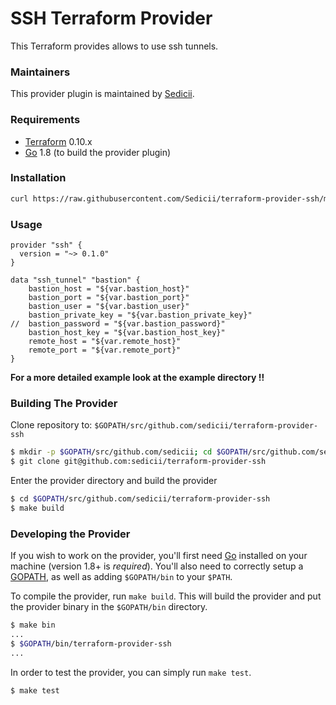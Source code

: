# SSH Terraform Provider

This Terraform provides allows to use ssh tunnels. 

### Maintainers

This provider plugin is maintained by [Sedicii](https://sedicii.com/).

### Requirements

-	[Terraform](https://www.terraform.io/downloads.html) 0.10.x
-	[Go](https://golang.org/doc/install) 1.8 (to build the provider plugin)

### Installation

```bash
curl https://raw.githubusercontent.com/Sedicii/terraform-provider-ssh/master/scripts/install-ssh-tf-pluging.sh | bash
```

### Usage

```hcl-terraform
provider "ssh" {
  version = "~> 0.1.0"
}

data "ssh_tunnel" "bastion" {
    bastion_host = "${var.bastion_host}"
    bastion_port = "${var.bastion_port}"
    bastion_user = "${var.bastion_user}"
    bastion_private_key = "${var.bastion_private_key}"
//  bastion_password = "${var.bastion_password}"
    bastion_host_key = "${var.bastion_host_key}"
    remote_host = "${var.remote_host}"
    remote_port = "${var.remote_port}"
}
```

**For a more detailed example look at the example directory !!**

### Building The Provider

Clone repository to: `$GOPATH/src/github.com/sedicii/terraform-provider-ssh`

```sh
$ mkdir -p $GOPATH/src/github.com/sedicii; cd $GOPATH/src/github.com/sedicii
$ git clone git@github.com:sedicii/terraform-provider-ssh
```

Enter the provider directory and build the provider

```sh
$ cd $GOPATH/src/github.com/sedicii/terraform-provider-ssh
$ make build
```

### Developing the Provider

If you wish to work on the provider, you'll first need [Go](http://www.golang.org) installed on your machine (version 1.8+ is *required*). You'll also need to correctly setup a [GOPATH](http://golang.org/doc/code.html#GOPATH), as well as adding `$GOPATH/bin` to your `$PATH`.

To compile the provider, run `make build`. This will build the provider and put the provider binary in the `$GOPATH/bin` directory.

```sh
$ make bin
...
$ $GOPATH/bin/terraform-provider-ssh
...
```

In order to test the provider, you can simply run `make test`.

```sh
$ make test
```
